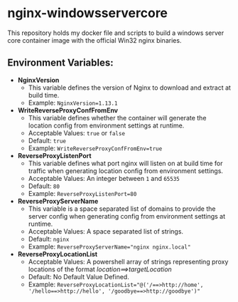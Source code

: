 # nginx-windowsservercore
This repository holds my docker file and scripts to build a windows server core container image with the official Win32 nginx binaries.

## Environment Variables:
* **NginxVersion**
    * This variable defines the version of Nginx to download and extract at build time.
    * Example: `NginxVersion=1.13.1`
* **WriteReverseProxyConfFromEnv**
    * This variable defines whether the container will generate the location config from environment settings at runtime.
    * Acceptable Values: `true` or `false`
    * Default: `true`
    * Example: `WriteReverseProxyConfFromEnv=true`
* **ReverseProxyListenPort**
    * This variable defines what port nginx will listen on at build time for traffic when generating location config from environment settings.
    * Acceptable Values: An integer between `1` and `65535`
    * Default: `80`
    * Example: `ReverseProxyListenPort=80`
* **ReverseProxyServerName**
    * This variable is a space separated list of domains to provide the server config when generating config from environment settings at runtime.
    * Acceptable Values: A space separated list of strings.
    * Default: `nginx`
    * Example: `ReverseProxyServerName="nginx nginx.local"`
* **ReverseProxyLocationList**
    * Acceptable Values: A powershell array of strings representing proxy locations of the format *location==>targetLocation*
    * Default: No Default Value Defined.
    * Example: `ReverseProxyLocationList="@('/==>http://home', '/hello==>http://hello', '/goodbye==>http://goodbye')"`